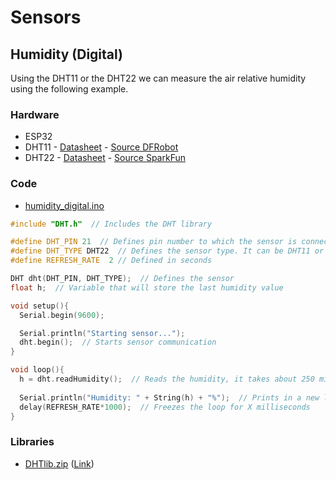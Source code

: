 # Sensors
## Humidity (Digital)

Using the DHT11 or the DHT22 we can measure the air relative humidity using the following example.

### Hardware
* ESP32
* DHT11 - [Datasheet](datasheet_dht11.pdf) - [Source DFRobot](https://image.dfrobot.com/image/data/KIT0003/DHT11%20datasheet.pdf)
* DHT22 - [Datasheet](datasheet_dht22.pdf) - [Source SparkFun](https://www.sparkfun.com/datasheets/Sensors/Temperature/DHT22.pdf)

### Code
* [humidity_digital.ino](humidity_digital.ino)
```cpp
#include "DHT.h"  // Includes the DHT library

#define DHT_PIN 21  // Defines pin number to which the sensor is connected 
#define DHT_TYPE DHT22  // Defines the sensor type. It can be DHT11 or DHT22
#define REFRESH_RATE  2 // Defined in seconds

DHT dht(DHT_PIN, DHT_TYPE);  // Defines the sensor
float h;  // Variable that will store the last humidity value

void setup(){
  Serial.begin(9600);

  Serial.println("Starting sensor...");
  dht.begin();  // Starts sensor communication
}

void loop(){
  h = dht.readHumidity();  // Reads the humidity, it takes about 250 milliseconds
  
  Serial.println("Humidity: " + String(h) + "%");  // Prints in a new line the result
  delay(REFRESH_RATE*1000);  // Freezes the loop for X milliseconds
}
```

### Libraries
* [DHTlib.zip](lib/DHTlib.zip) ([Link](https://lastminuteengineers.com/esp32-dht11-dht22-web-server-tutorial/))